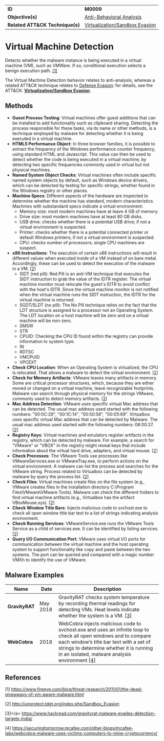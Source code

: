 |||
|---------|------------------------|
|**ID**|**M0009**|
|**Objective(s)**|[Anti-Behavioral Analysis](https://github.com/MAECProject/malware-behaviors/tree/master/anti-behavioral-analysis)|
|**Related ATT&CK Technique(s)**|[Virtualization/Sandbox Evasion](https://attack.mitre.org/techniques/T1497/)|


Virtual Machine Detection
=========================
Detects whether the malware instance is being executed in a virtual machine (VM), such as VMWare. If so, conditional execution selects a benign execution path. [[1]](#1)

The Virtual Machine Detection behavior relates to anti-analysis, whereas a related ATT&CK technique relates to [Defense Evasion](https://github.com/MAECProject/malware-behaviors/tree/master/defense-evasion): for details, see the ATT&CK: [**Virtualization/Sandbox Evasion**](https://attack.mitre.org/techniques/T1497/).

Methods
-------
* **Guest Process Testing**: Virtual machines offer guest additions that can be installed to add functionality such as clipboard sharing. Detecting the process responsible for these tasks, via its name or other methods, is a technique employed by malware for detecting whether it is being executed in a virtual machine.
* **HTML5 Performance Object**: In three browser families, it is possible to extract the frequency of the Windows performance counter frequency, using standard HTML and Javascript. This value can then be used to detect whether the code is being executed in a virtual machine, by detecting two specific frequencies commonly used in virtual but not physical machines.
* **Named System Object Checks**: Virtual machines often include specific named system objects by default, such as Windows device drivers, which can be detected by testing for specific strings, whether found in the Windows registry or other places.
* **Machine Specs**: Different aspects of the hardware are inspected to determine whether the machine has standard, modern characteristics. Machines with substandard specs indicate a virtual environment: 
   * Memory size: most modern machines have at leave 4 GB of memory. 
   * Drive size: most modern machines have at least 80 GB disks.
   * USB drive: checks whether there is a potential USB drive; if not a virtual environment is suspected.
   * Printer: checks whether there is a potential connected printer or default Windows printers; if not a virtual environment is suspected.
   * CPU: checks number of processors; single CPU machines are suspect.
* **x86 Instructions**: The execution of certain x86 instructions will result in different values when executed inside of a VM instead of on bare metal. Accordingly, these can be used to detect the execution of the malware in a VM. [[2]](#2)
   * SIDT (red pill): Red Pill is an anti-VM technique that executes the SIDT instruction to grab the value of the IDTR register. The virtual machine monitor must relocate the guest's IDTR to avoid conflict with the host's IDTR. Since the virtual machine monitor is not notified when the virtual machine runs the SIDT instruction, the IDTR for the virtual machine is returned.
   * SGDT/SLDT (no pill): The No Pill technique relies on the fact that the LDT structure is assigned to a processor not an Operating System. The LDT location on a host machine will be zero and on a virtual machine will be non-zero.
   * SMSW
   * STR
   * CPUID: Checking the CPU ID found within the registry can provide information to system type.
   * IN
   * RDTSC
   * VMCPUID
   * VPCEXT
* **Check CPU Location**: When an Operating System is virtualized, the CPU is relocated. That allows a malware to detect the virtual environment. [[2]](#2)
* **Check for Memory Artifacts**: VMware leaves many artifacts in memory. Some are critical processor structures, which, because they are either moved or changed on a virtual machine, leave recognizable footprints. Malware can search through physical memory for the strings VMware, commonly used to detect memory artifacts. [[2]](#2)
* **Mac Address Detection**: VMware uses specific virtual Mac address that can be detected. The usual mac address used started with the following numbers: "00:0C:29", "00:1C:14", "00:50:56", "00:05:69". Virtualbox uses specific virtual Mac address that can be detected by Malware. The usual mac address used started with the following numbers: 08:00:27. [[2]](#2)
* **Registry Keys**: Virtual machines and emulators register artifacts in the registry, which can be detected by malware. For example, a search for "VMware" or "VBOX" in the registry might reveal keys that include information about the virtual hard drive, adapters, and virtual mouse. [[2]](#2)
* **Check Processes**: The VMware Tools use processes like VMwareServices.exe or VMwareTray.exe, to perform actions on the virtual environment. A malware can list the process and searches for the VMware string. Process related to Virtualbox can be detected by malware by query the process list. [[2]](#2)
* **Check Files**: Virtual machines create files on the file system (e.g., VMware creates files in the installation directory C:\Program Files\VMware\VMware Tools). Malware can check the different folders to find virtual machine artifacts (e.g., Virtualbox has the artifact VBoxMouse.sys). [[2]](#2)
* **Check Window Title Bars**: Injects malicious code to svchost.exe to check all open window title bar text to a list of strings indicating analysis environment.
* **Check Running Services**: VMwareService.exe runs the VMware Tools Service as a child of services.exe. It can be identified by listing services. [[2]](#2)
* **Query I/O Communication Port**: VMware uses virtual I/O ports for communication between the virtual machine and the host operating system to support functionality like copy and paste between the two systems. The port can be queried and compared with a magic number VMXh to identify the use of VMware.

Malware Examples
----------------
|Name|Date|Description|
|-----------------------------|-----------|-----------------------------|
|**GravityRAT** | May 2018 | GravityRAT checks system temperature by recording thermal readings for detecting VMs. Heat levels indicate whether the system is a VM. [[3]](#3)| 
|**WebCobra** | 2018 | WebCobra injects malicious code to svchost.exe and uses an infinite loop to check all open windows and to compare each window’s title bar text with a set of strings to determine whether it is running in an isolated, malware analysis environment [[4]](#4)|

References
----------
<a name="1">[1]</a> https://www.fireeye.com/blog/threat-research/2011/01/the-dead-giveaways-of-vm-aware-malware.html 

<a name="2">[2]</a> http://unprotect.tdgt.org/index.php/Sandbox_Evasion

<a name="3">[3]>/a> https://www.hackread.com/gravityrat-malware-evades-detection-targets-india/
 
<a name="4">[4]</a> https://securingtomorrow.mcafee.com/other-blogs/mcafee-labs/webcobra-malware-uses-victims-computers-to-mine-cryptocurrency/
